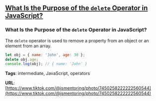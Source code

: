 ## [What Is the Purpose of the `delete` Operator in JavaScript?](#what-is-the-purpose-of-the-delete-operator-in-javascript)

### What Is the Purpose of the `delete` Operator in JavaScript?

The `delete` operator is used to remove a property from an object or an element from an array.

```javascript
let obj = { name: 'John', age: 30 };
delete obj.age;
console.log(obj); // { name: 'John' }
```

**Tags**: intermediate, JavaScript, operators

**URL**: [https://www.tiktok.com/@jsmentoring/photo/7450258222222560544](https://www.tiktok.com/@jsmentoring/photo/7450258222222560544)
